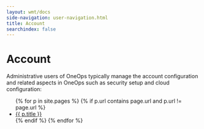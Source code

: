 ```yaml
---
layout: wmt/docs
side-navigation: user-navigation.html
title: Account
searchindex: false
---
```


# Account

Administrative users of OneOps typically manage the account configuration and related aspects in OneOps such as
security setup and cloud configuration:

<ul>
{% for p in site.pages %}
{% if p.url contains page.url and p.url != page.url %}
  <li><a href="{{ p.url }}">{{ p.title }}</a></li>
{% endif %}
{% endfor %}
</ul>
